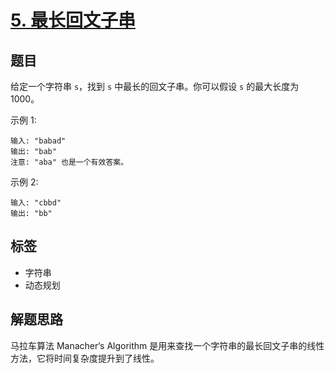 # [5. 最长回文子串](https://leetcode.com/problems/longest-palindromic-substring/)

## 题目

给定一个字符串 `s`，找到 `s` 中最长的回文子串。你可以假设 `s` 的最大长度为 1000。

示例 1:
```text
输入: "babad"
输出: "bab"
注意: "aba" 也是一个有效答案。
```

示例 2:
```text
输入: "cbbd"
输出: "bb"
```

## 标签

- 字符串
- 动态规划

## 解题思路

马拉车算法 Manacher‘s Algorithm 是用来查找一个字符串的最长回文子串的线性方法，它将时间复杂度提升到了线性。
